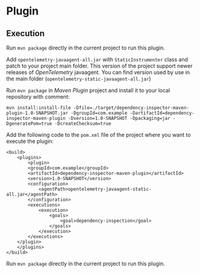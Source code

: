 # Plugin
## Execution
Run `mvn package` directly in the current project to run this plugin.

Add `opentelemetry-javaagent-all.jar` with `StaticInstrumenter` class and patch to your project main folder. 
This version of the project support newer releases of *OpenTelemetry* javaagent. 
You can find version used by use in the main folder (`opentelemetry-static-javaagent-all.jar`)

Run `mvn package` in *Maven Plugin* project and install it to your local repository with comment:

```
mvn install:install-file -Dfile=./target/dependency-inspector-maven-plugin-1.0-SNAPSHOT.jar -DgroupId=com.example -DartifactId=dependency-inspector-maven-plugin -Dversion=1.0-SNAPSHOT -Dpackaging=jar -DgeneratePom=true -DcreateChecksum=true
```

Add the following code to the `pom.xml` file of the project where you want to execute the plugin:
```
<build>
    <plugins>
        <plugin>
		<groupId>com.example</groupId>
		<artifactId>dependency-inspector-maven-plugin</artifactId>
		<version>1.0-SNAPSHOT</version>
		<configuration>
			<agentPath>opentelemetry-javaagent-static-all.jar</agentPath>
		</configuration>
		<executions>
			<execution>
				<goals>
					<goal>dependency-inspection</goal>
				</goals>
			</execution>
		</executions>
	</plugin>
    </plugins>
</build>
```

Run `mvn package` directly in the current project to run this plugin.
